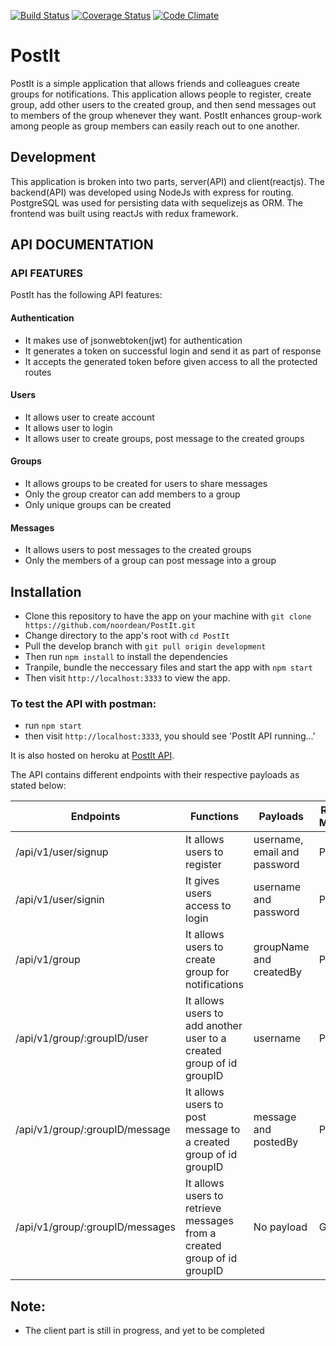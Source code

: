 [![Build Status](https://travis-ci.org/noordean/PostIt.svg?branch=development)](https://travis-ci.org/noordean/PostIt)
[![Coverage Status](https://coveralls.io/repos/github/noordean/PostIt/badge.svg?branch=development)](https://coveralls.io/github/noordean/PostIt?branch=development)
[![Code Climate](https://codeclimate.com/github/noordean/PostIt/badges/gpa.svg)](https://codeclimate.com/github/noordean/PostIt)
# PostIt
PostIt is a simple application that allows friends and colleagues create groups for notifications. This application allows people to register, create group, add other users to the created group, and then send messages out to members of the group whenever they want. PostIt enhances group-work among people as group members can easily reach out to one another.

## Development
This application is broken into two parts, server(API) and client(reactjs).
The backend(API) was developed using NodeJs with express for routing. PostgreSQL was used for persisting data with sequelizejs as ORM.
The frontend was built using reactJs with redux framework.

## API DOCUMENTATION
### API FEATURES
PostIt has the following API features:

#### Authentication
- It makes use of jsonwebtoken(jwt) for authentication
- It generates a token on successful login and send it as part of response
- It accepts the generated token before given access to all the protected routes

#### Users
- It allows user to create account
- It allows user to login
- It allows user to create groups, post message to the created groups

#### Groups
- It allows groups to be created for users to share messages
- Only the group creator can add members to a group
- Only unique groups can be created

#### Messages
- It allows users to post messages to the created groups
- Only the members of a group can post message into a group

## Installation
- Clone this repository to have the app on your machine with ```git clone https://github.com/noordean/PostIt.git```
- Change directory to the app's root with ```cd PostIt```
- Pull the develop branch with ```git pull origin development```
- Then run ```npm install```  to install the dependencies
- Tranpile, bundle the neccessary files and start the app with ```npm start```
- Then visit ```http://localhost:3333``` to view the app.

### To test the API with postman:
- run ```npm start```
- then visit ```http://localhost:3333```, you should see 'PostIt API running...' 

It is also hosted on heroku at <a href="https://full-ostit.herokuapp.com/" target="_blank">PostIt API</a>.

The API contains different endpoints with their respective payloads as stated below:

| Endpoints                    | Functions                                                               | Payloads                 | Request Methods |
|------------------------------|-------------------------------------------------------------------------|--------------------------|-----------------|
| /api/v1/user/signup             | It allows users to register                                             | username, email and password    | POST            |
| /api/v1/user/signin             | It gives users access to login                                          | username and password    | POST            |
| /api/v1/group                   | It allows users to create group for notifications                       | groupName and createdBy | POST            |
| /api/v1/group/:groupID/user     | It allows users to add another user to a created group of id groupID    | username                 | POST            |
| /api/v1/group/:groupID/message  | It allows users to post message to a created group of id groupID        | message and postedBy     | POST            |
| /api/v1/group/:groupID/messages | It allows users to retrieve messages from a created group of id groupID | No payload               | GET             |

## Note:
- The client part is still in progress, and yet to be completed